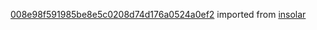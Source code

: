 [008e98f591985be8e5c0208d74d176a0524a0ef2](https://github.com/insolar/insolar/commit/008e98f591985be8e5c0208d74d176a0524a0ef2) imported from [insolar](https://github.com/insolar/insolar)
